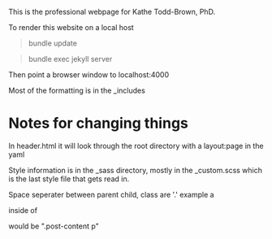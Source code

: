 This is the professional webpage for Kathe Todd-Brown, PhD.

To render this website on a local host

> bundle update

> bundle exec jekyll server

Then point a browser window to localhost:4000

Most of the formatting is in the _includes

# Notes for changing things

In header.html it will look through the root directory with a layout:page in the yaml

Style information is in the _sass directory, mostly in the _custom.scss which is the last style file that gets read in.

Space seperater between parent child, class are '.' example a <p> inside of <div class="post-content"> would be ".post-content p"
